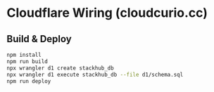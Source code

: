 # Cloudflare Wiring (cloudcurio.cc)

## Build & Deploy
```bash
npm install
npm run build
npx wrangler d1 create stackhub_db
npx wrangler d1 execute stackhub_db --file d1/schema.sql
npm run deploy
```
